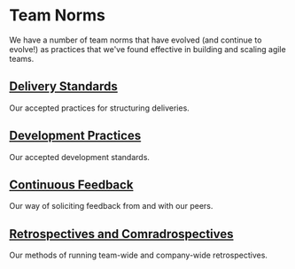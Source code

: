 # Team Norms

We have a number of team norms that have evolved (and continue to evolve!) as practices that we've found effective in building and scaling agile teams.

## [Delivery Standards](delivery_standards.md)

Our accepted practices for structuring deliveries.

## [Development Practices](development_practices.md)

Our accepted development standards.

## [Continuous Feedback](continuous_feedback.md)

Our way of soliciting feedback from and with our peers.

## [Retrospectives and Comradrospectives](retrospectives.md)

Our methods of running team-wide and company-wide retrospectives.
